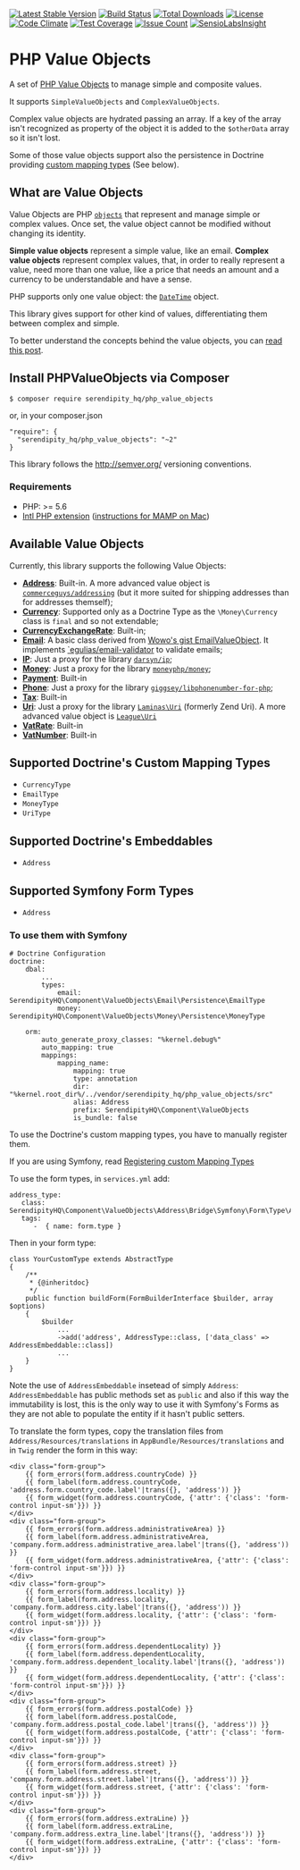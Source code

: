 [![Latest Stable Version](https://poser.pugx.org/serendipity_hq/php_value_objects/v/stable.png)](https://packagist.org/packages/serendipity_hq/php_value_objects)
[![Build Status](https://travis-ci.org/Aerendir/PHPValueObjects.svg?branch=master)](https://travis-ci.org/Aerendir/PHPValueObjects)
[![Total Downloads](https://poser.pugx.org/serendipity_hq/php_value_objects/downloads.svg)](https://packagist.org/packages/serendipity_hq/php_value_objects)
[![License](https://poser.pugx.org/serendipity_hq/php_value_objects/license.svg)](https://packagist.org/packages/serendipity_hq/php_value_objects)
[![Code Climate](https://codeclimate.com/github/Aerendir/PHPValueObjects/badges/gpa.svg)](https://codeclimate.com/github/Aerendir/PHPValueObjects)
[![Test Coverage](https://codeclimate.com/github/Aerendir/PHPValueObjects/badges/coverage.svg)](https://codeclimate.com/github/Aerendir/PHPValueObjects)
[![Issue Count](https://codeclimate.com/github/Aerendir/PHPValueObjects/badges/issue_count.svg)](https://codeclimate.com/github/Aerendir/PHPValueObjects)
[![SensioLabsInsight](https://insight.sensiolabs.com/projects/daa2a03b-444d-4ea6-8516-10e81c089b84/mini.png)](https://insight.sensiolabs.com/projects/daa2a03b-444d-4ea6-8516-10e81c089b84)

# PHP Value Objects
A set of [PHP Value Objects](https://io.serendipityhq.com/experience/php-and-doctrine-immutable-objects-value-objects-and-embeddables/) to manage simple and composite values.

It supports `SimpleValueObjects` and `ComplexValueObjects`.

Complex value objects are hydrated passing an array. If a key of the array isn't recognized as property of the object it
 is added to the `$otherData` array so it isn't lost.

Some of those value objects support also the persistence in Doctrine providing [custom mapping types](http://docs.doctrine-project.org/projects/doctrine-orm/en/latest/cookbook/custom-mapping-types.html) (See below).

## What are Value Objects

Value Objects are PHP [`objects`](http://php.net/manual/en/language.types.object.php) that represent and manage simple
 or complex values. Once set, the value object cannot be modified without changing its identity.

**Simple value objects** represent a simple value, like an email.
**Complex value objects** represent complex values, that, in order to really represent a value, need more than one
value, like a price that needs an amount and a currency to be understandable and have a sense.

PHP supports only one value object: the [`DateTime`](http://php.net/manual/en/class.datetime.php) object.

This library gives support for other kind of values, differentiating them between complex and simple.

To better understand the concepts behind the value objects, you can [read this post](http://aerendir.me/?p=396).

## Install PHPValueObjects via Composer

    $ composer require serendipity_hq/php_value_objects

or, in your composer.json

    "require": {
      "serendipity_hq/php_value_objects": "~2"
    }


This library follows the http://semver.org/ versioning conventions.

### Requirements

- PHP: >= 5.6
- [Intl PHP extension](http://php.net/manual/en/book.intl.php)
 ([instructions for MAMP on Mac](http://aerendir.me/?p=452))

## Available Value Objects

Currently, this library supports the following Value Objects:

* **[Address](docs/Address.md)**: Built-in. A more advanced value object is [`commerceguys/addressing`](https://github.com/commerceguys/addressing) (but it more suited for shipping addresses than for addresses themself);
* **[Currency](docs/Currency.md)**: Supported only as a Doctrine Type as the `\Money\Currency` class is `final` and so not extendable;
* **[CurrencyExchangeRate](docs/CurrencyExchangeRate.md)**: Built-in;
* **[Email](docs/Email.md)**: A basic class derived from [Wowo's gist EmailValueObject](https://gist.github.com/wowo/b49ac45b975d5c489214). It implements [`egulias/email-validator](https://github.com/egulias/EmailValidator) to validate emails;
* **[IP](docs/Ip.md)**: Just a proxy for the library [`darsyn/ip`](https://github.com/darsyn/ip);
* **[Money](docs/Money.md)**: Just a proxy for the library [`moneyphp/money`](https://github.com/moneyphp/money);
* **[Payment](docs/Payment.md)**: Built-in
* **[Phone](docs/Phone.md)**: Just a proxy for the library [`giggsey/libphonenumber-for-php`](https://github.com/giggsey/libphonenumber-for-php);
* **[Tax](docs/Tax.md)**: Built-in
* **[Uri](docs/Uri.md)**: Just a proxy for the library [`Laminas\Uri`](https://github.com/laminas/laminas-uri) (formerly Zend Uri). A more advanced value object is [`League\Uri`](https://github.com/thephpleague/uri)
* **[VatRate](docs/Vat.md)**: Built-in
* **[VatNumber](docs/VatNumber.md)**: Built-in

## Supported Doctrine's Custom Mapping Types

* `CurrencyType`
* `EmailType`
* `MoneyType`
* `UriType`

## Supported Doctrine's Embeddables

* `Address`

## Supported Symfony Form Types

* `Address`

### To use them with Symfony

    # Doctrine Configuration
    doctrine:
        dbal:
            ...
            types:
                email: SerendipityHQ\Component\ValueObjects\Email\Persistence\EmailType
                money: SerendipityHQ\Component\ValueObjects\Money\Persistence\MoneyType

        orm:
            auto_generate_proxy_classes: "%kernel.debug%"
            auto_mapping: true
            mappings:
                mapping_name:
                    mapping: true
                    type: annotation
                    dir: "%kernel.root_dir%/../vendor/serendipity_hq/php_value_objects/src"
                    alias: Address
                    prefix: SerendipityHQ\Component\ValueObjects
                    is_bundle: false

To use the Doctrine's custom mapping types, you have to manually register them.

If you are using Symfony, read [Registering custom Mapping Types](https://symfony.com/doc/current/doctrine/dbal.html#registering-custom-mapping-types)

To use the form types, in `services.yml` add:

    address_type:
       class: SerendipityHQ\Component\ValueObjects\Address\Bridge\Symfony\Form\Type\AddressType
       tags:
          -  { name: form.type }

Then in your form type:

    class YourCustomType extends AbstractType
    {
        /**
         * {@inheritdoc}
         */
        public function buildForm(FormBuilderInterface $builder, array $options)
        {
            $builder
                ...
                ->add('address', AddressType::class, ['data_class' => AddressEmbeddable::class])
                ...
        }
    }

Note the use of `AddressEmbeddable` insetead of simply `Address`: `AddressEmbeddable` has public methods set as `public` and also if this way the immutability is lost, this is the only way to use it with Symfony's Forms as they are not able to populate the entity if it hasn't public setters.

To translate the form types, copy the translation files from `Address/Resources/translations` in `AppBundle/Resources/translations` and in `Twig` render the form in this way:

    <div class="form-group">
        {{ form_errors(form.address.countryCode) }}
        {{ form_label(form.address.countryCode, 'address.form.country_code.label'|trans({}, 'address')) }}
        {{ form_widget(form.address.countryCode, {'attr': {'class': 'form-control input-sm'}}) }}
    </div>
    <div class="form-group">
        {{ form_errors(form.address.administrativeArea) }}
        {{ form_label(form.address.administrativeArea, 'company.form.address.administrative_area.label'|trans({}, 'address')) }}
        {{ form_widget(form.address.administrativeArea, {'attr': {'class': 'form-control input-sm'}}) }}
    </div>
    <div class="form-group">
        {{ form_errors(form.address.locality) }}
        {{ form_label(form.address.locality, 'company.form.address.city.label'|trans({}, 'address')) }}
        {{ form_widget(form.address.locality, {'attr': {'class': 'form-control input-sm'}}) }}
    </div>
    <div class="form-group">
        {{ form_errors(form.address.dependentLocality) }}
        {{ form_label(form.address.dependentLocality, 'company.form.address.dependent_locality.label'|trans({}, 'address')) }}
        {{ form_widget(form.address.dependentLocality, {'attr': {'class': 'form-control input-sm'}}) }}
    </div>
    <div class="form-group">
        {{ form_errors(form.address.postalCode) }}
        {{ form_label(form.address.postalCode, 'company.form.address.postal_code.label'|trans({}, 'address')) }}
        {{ form_widget(form.address.postalCode, {'attr': {'class': 'form-control input-sm'}}) }}
    </div>
    <div class="form-group">
        {{ form_errors(form.address.street) }}
        {{ form_label(form.address.street, 'company.form.address.street.label'|trans({}, 'address')) }}
        {{ form_widget(form.address.street, {'attr': {'class': 'form-control input-sm'}}) }}
    </div>
    <div class="form-group">
        {{ form_errors(form.address.extraLine) }}
        {{ form_label(form.address.extraLine, 'company.form.address.extra_line.label'|trans({}, 'address')) }}
        {{ form_widget(form.address.extraLine, {'attr': {'class': 'form-control input-sm'}}) }}
    </div>

